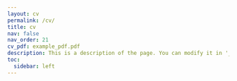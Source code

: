 ```yaml
---
layout: cv
permalink: /cv/
title: cv
nav: false
nav_order: 21
cv_pdf: example_pdf.pdf
description: This is a description of the page. You can modify it in '_pages/cv.md'. You can also change or remove the top pdf download button.
toc:
  sidebar: left
---
```

